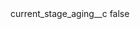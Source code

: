 <?xml version="1.0" encoding="UTF-8"?>
<CustomMetadata xmlns="http://soap.sforce.com/2006/04/metadata">
    <label>current_stage_aging__c</label>
    <protected>false</protected>
</CustomMetadata>

